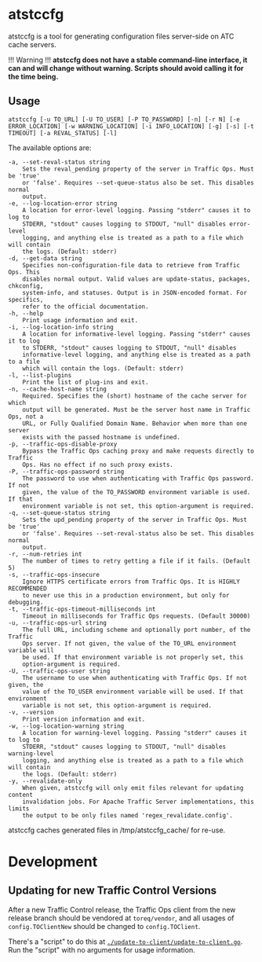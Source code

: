 <!--
    Licensed to the Apache Software Foundation (ASF) under one
    or more contributor license agreements.  See the NOTICE file
    distributed with this work for additional information
    regarding copyright ownership.  The ASF licenses this file
    to you under the Apache License, Version 2.0 (the
    "License"); you may not use this file except in compliance
    with the License.  You may obtain a copy of the License at

      http://www.apache.org/licenses/LICENSE-2.0

    Unless required by applicable law or agreed to in writing,
    software distributed under the License is distributed on an
    "AS IS" BASIS, WITHOUT WARRANTIES OR CONDITIONS OF ANY
    KIND, either express or implied.  See the License for the
    specific language governing permissions and limitations
    under the License.
-->
# atstccfg
atstccfg is a tool for generating configuration files server-side on ATC cache servers.

!!! Warning !!!
    <strong>atstccfg does not have a stable command-line interface, it can and will change without warning. Scripts should avoid calling it for the time being.</strong>

## Usage
```
atstccfg [-u TO_URL] [-U TO_USER] [-P TO_PASSWORD] [-n] [-r N] [-e ERROR_LOCATION] [-w WARNING_LOCATION] [-i INFO_LOCATION] [-g] [-s] [-t TIMEOUT] [-a REVAL_STATUS] [-l]
```
The available options are:
```
-a, --set-reval-status string
    Sets the reval_pending property of the server in Traffic Ops. Must be 'true'
    or 'false'. Requires --set-queue-status also be set. This disables normal
    output.
-e, --log-location-error string
    A location for error-level logging. Passing "stderr" causes it to log to
    STDERR, "stdout" causes logging to STDOUT, "null" disables error-level
    logging, and anything else is treated as a path to a file which will contain
    the logs. (Default: stderr)
-d, --get-data string
    Specifies non-configuration-file data to retrieve from Traffic Ops. This
    disables normal output. Valid values are update-status, packages, chkconfig,
    system-info, and statuses. Output is in JSON-encoded format. For specifics,
    refer to the official documentation.
-h, --help
    Print usage information and exit.
-i, --log-location-info string
    A location for informative-level logging. Passing "stderr" causes it to log
    to STDERR, "stdout" causes logging to STDOUT, "null" disables
    informative-level logging, and anything else is treated as a path to a file
    which will contain the logs. (Default: stderr)
-l, --list-plugins
    Print the list of plug-ins and exit.
-n, --cache-host-name string
    Required. Specifies the (short) hostname of the cache server for which
    output will be generated. Must be the server host name in Traffic Ops, not a
    URL, or Fully Qualified Domain Name. Behavior when more than one server
    exists with the passed hostname is undefined.
-p, --traffic-ops-disable-proxy
    Bypass the Traffic Ops caching proxy and make requests directly to Traffic
    Ops. Has no effect if no such proxy exists.
-P, --traffic-ops-password string
    The password to use when authenticating with Traffic Ops password. If not
    given, the value of the TO_PASSWORD environment variable is used. If that
    environment variable is not set, this option-argument is required.
-q, --set-queue-status string
    Sets the upd_pending property of the server in Traffic Ops. Must be 'true'
    or 'false'. Requires --set-reval-status also be set. This disables normal
    output.
-r, --num-retries int
    The number of times to retry getting a file if it fails. (Default 5)
-s, --traffic-ops-insecure
    Ignore HTTPS certificate errors from Traffic Ops. It is HIGHLY RECOMMENDED
    to never use this in a production environment, but only for debugging.
-t, --traffic-ops-timeout-milliseconds int
    Timeout in milliseconds for Traffic Ops requests. (Default 30000)
-u, --traffic-ops-url string
    The full URL, including scheme and optionally port number, of the Traffic
    Ops server. If not given, the value of the TO_URL environment variable will
    be used. If that environment variable is not properly set, this
    option-argument is required.
-U, --traffic-ops-user string
    The username to use when authenticating with Traffic Ops. If not given, the
    value of the TO_USER environment variable will be used. If that environment
    variable is not set, this option-argument is required.
-v, --version
    Print version information and exit.
-w, --log-location-warning string
    A location for warning-level logging. Passing "stderr" causes it to log to
    STDERR, "stdout" causes logging to STDOUT, "null" disables warning-level
    logging, and anything else is treated as a path to a file which will contain
    the logs. (Default: stderr)
-y, --revalidate-only
    When given, atstccfg will only emit files relevant for updating content
    invalidation jobs. For Apache Traffic Server implementations, this limits
    the output to be only files named 'regex_revalidate.config'.
```
atstccfg caches generated files in /tmp/atstccfg_cache/ for re-use.

# Development

## Updating for new Traffic Control Versions

After a new Traffic Control release, the Traffic Ops client from the new release
branch should be vendored at `toreq/vendor`, and all usages of
`config.TOClientNew` should be changed to `config.TOClient`.

There's a "script" to do this at
[`./update-to-client/update-to-client.go`](./update-to-client). Run the "script"
with no arguments for usage information.
